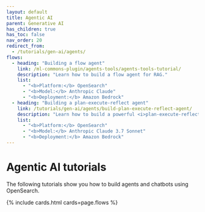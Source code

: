 ```yaml
---
layout: default
title: Agentic AI
parent: Generative AI
has_children: true
has_toc: false
nav_order: 20
redirect_from:
  - /tutorials/gen-ai/agents/
flows:
  - heading: "Building a flow agent"
    link: /ml-commons-plugin/agents-tools/agents-tools-tutorial/
    description: "Learn how to build a flow agent for RAG."
    list: 
      - "<b>Platform:</b> OpenSearch"
      - "<b>Model:</b> Anthropic Claude"  
      - "<b>Deployment:</b> Amazon Bedrock"  
  - heading: "Building a plan-execute-reflect agent"
    link: /tutorials/gen-ai/agents/build-plan-execute-reflect-agent/
    description: "Learn how to build a powerful <i>plan-execute-reflect</i> agent for solving complex problems."
    list: 
      - "<b>Platform:</b> OpenSearch"
      - "<b>Model:</b> Anthropic Claude 3.7 Sonnet"  
      - "<b>Deployment:</b> Amazon Bedrock"
---
```


# Agentic AI tutorials

The following tutorials show you how to build agents and chatbots using OpenSearch.

{% include cards.html cards=page.flows %}